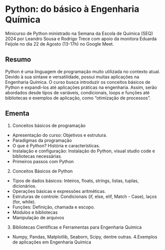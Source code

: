 # Python: do básico à Engenharia Química
Minicurso de Python ministrado na Semana da Escola de Química (SEQ) 2024 por Leandro Sousa e Rodrigo Trece com apoio da monitora Eduarda Feijole no dia 22 de Agosto (13-17h) no Google Meet.

## Resumo
Python é uma linguagem de programação muito utilizada no contexto atual. Devido à sua sintaxe e versatilidade, possui muitas aplicações na Engenharia Química.
O curso busca introduzir os conceitos básicos de Python e expandi-los até aplicações práticas na engenharia. Assim, serão abordados desde tipos de variáveis, condicionais, loops e funções até bibliotecas e exemplos de aplicação, como “otimização de processos”.

## Ementa
1. Conceitos básicos de programação
  - Apresentação do curso: Objetivos e estrutura. 
  - Paradigmas da programação 
  - O que é Python? História e características. 
  - Instalação e configuração: Instalação do Python, visual studio code e bibliotecas necessárias. 
  - Primeiros passos com Python
2. Conceitos Básicos de Python
  - Tipos de dados básicos: Inteiros, floats, strings, listas, tuplas, dicionários. 
  - Operações básicas e expressões aritméticas. 
  - Estruturas de controle: Condicionais (if, else, elif, Match - Case), laços (for, while). 
  - Funções: Definição, chamada e escopo. 
  - Módulos e bibliotecas
  -  Manipulação de arquivos
3. Bibliotecas Científicas e Ferramentas para Engenharia Química
  - Numpy, Pandas, Matplotlib, Seaborn, Scipy, dentre outras.
4.Exemplos de aplicações em Engenharia Química
